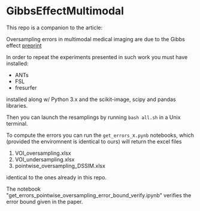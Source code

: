# GibbsEffectMultimodal

This repo is a companion to the article:

Oversampling errors in multimodal medical imaging are due to the Gibbs effect [preprint](https://www.researchgate.net/publication/349569397_Oversampling_errors_in_multimodal_medical_imaging_are_due_to_the_Gibbs_effect)

In order to repeat the experiments presented in such work you must have installed:

 * ANTs
 * FSL
 * fresurfer

installed along w/ Python 3.x and the scikit-image, scipy and pandas libraries.

Then you can launch the resamplings by running `bash all.sh` in a Unix terminal.

To compute the errors you can run the `get_errors_`x`.pynb` notebooks, which (provided the enviromnent is identical to ours) will return the excel files 

 1. VOI_oversampling.xlsx
 1. VOI_undersampling.xlsx
 1. pointwise_oversampling_DSSIM.xlsx
 
 identical to the ones already in this repo.

The notebook "get_errors_pointwise_oversampling_error_bound_verify.ipynb" verifies the error bound given in the paper.
